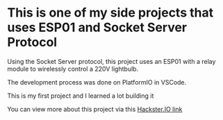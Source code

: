 # This is one of my side projects that uses ESP01 and Socket Server Protocol

Using the Socket Server protocol, this project uses an ESP01 with a relay module to wirelessly control a 220V lightbulb. 

The development process was done on PlatformIO in VSCode. 

This is my first project and I learned a lot building it

You can view more about this project via this [Hackster.IO link](https://www.hackster.io/minhquangnguyen2304/wireless-household-light-control-using-socket-server-e20b51)
